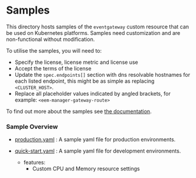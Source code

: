 # Samples

This directory hosts samples of the `eventgateway` custom resource that can be used on Kubernetes platforms.  Samples need customization
and are non-functional without modification.

To utilise the samples, you will need to:

- Specify the license, license metric and license use
- Accept the terms of the license
- Update the `spec.endpoints[]` section with dns resolvable hostnames for each listed endpoint, this might be as simple as replacing `<CLUSTER_HOST>`.
- Replace all placeholder values indicated by angled brackets, for example: `<eem-manager-gateway-route>`

To find out more about the samples see [the documentation](https://ibm.github.io/event-automation/eem/installing/planning/).

### Sample Overview
- [production.yaml](production.yaml) : A sample yaml file for production environments.


- [quick-start.yaml](quick-start.yaml) : A sample yaml file for development environments.
    - features:
        - Custom CPU and Memory resource settings